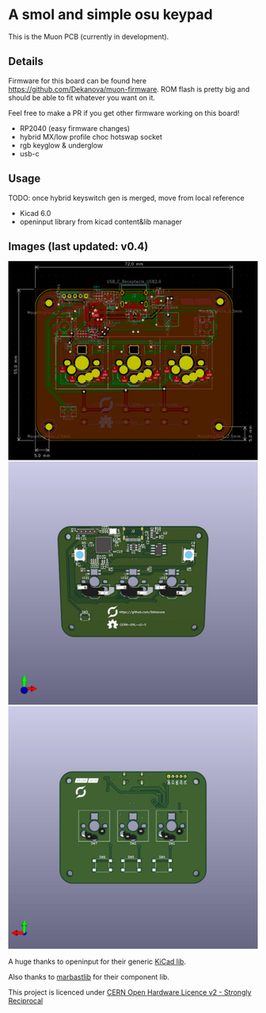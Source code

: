 # A smol and simple osu keypad

This is the Muon PCB (currently in development).

## Details
Firmware for this board can be found here https://github.com/Dekanova/muon-firmware.
ROM flash is pretty big and should be able to fit whatever you want on it.

Feel free to make a PR if you get other firmware working on this board!

- RP2040 (easy firmware changes)
- hybrid MX/low profile choc hotswap socket
- rgb keyglow & underglow
- usb-c


## Usage
TODO: once hybrid keyswitch gen is merged, move from local reference

- Kicad 6.0
- openinput library from kicad content&lib manager

## Images (last updated: v0.4)
![pcb](media/v0-4/pcb.jpg?raw=true "PCB")
![front](media/v0-4/front.jpg?raw=true "Front")
![back](media/v0-4/back.jpg?raw=true "Back")

A huge thanks to openinput for their generic [KiCad lib](https://github.com/openinput-fw/openinput-kicad-library).

Also thanks to [marbastlib](https://github.com/ebastler/marbastlib) for their component lib.

This project is licenced under [CERN Open Hardware Licence v2 - Strongly Reciprocal](LICENCE)
